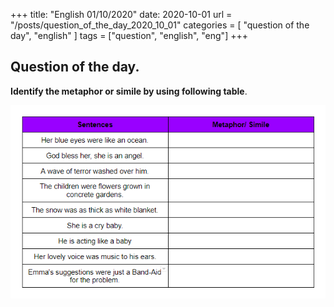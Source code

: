 +++
title: "English 01/10/2020"
date: 2020-10-01 
url = "/posts/question_of_the_day_2020_10_01"
categories = [ "question of the day", "english" ]
tags = ["question", "english", "eng"]
+++


## Question of the day.

**Identify the metaphor or simile by using following table**.






![Question](/images/similemetaphor_20201001.png)




